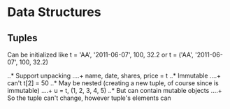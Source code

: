 # Data Structures

## Tuples
Can be initialized like t = 'AA', '2011-06-07', 100, 32.2 or t = ('AA', '2011-06-07', 100, 32.2)

..* Support unpacking
....+ name, date, shares, price = t
..* Immutable
....+ can't t[2] = 50
..* May be nested (creating a new tuple, of course since is immutable)
....+ u = t, (1, 2, 3, 4, 5)
..* But can contain mutable objects
....+ So the tuple can't change, however tuple's elements can
